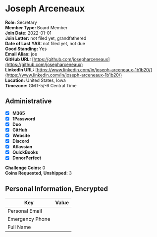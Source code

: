 # Joseph Arceneaux

**Role:** Secretary  
**Member Type:** Board Member  
**Join Date:** 2022-01-01  
**Join Letter:** not filed yet, grandfathered  
**Date of Last YAS:** not filed yet, not due  
**Good Standing:** Yes  
**Email Alias:** joe  
**GitHub URL:** [https://github.com/josepharceneaux](https://github.com/josepharceneaux)  
**LinkedIn URL:** [https://www.linkedin.com/in/joseph-arceneaux-1b1b20/](https://www.linkedin.com/in/joseph-arceneaux-1b1b20/)  
**Location:** United States, Iowa  
**Timezone:** GMT-5/-6 Central Time  

## Administrative

- [x] **M365**
- [x] **1Password**
- [x] **Duo**
- [x] **GitHub**
- [x] **Website**
- [x] **Discord**
- [x] **Atlassian**
- [x] **QuickBooks**
- [x] **DonorPerfect**

**Challenge Coins:** 0  
**Coins Requested, Unshipped:** 3  

## Personal Information, Encrypted

| Key             | Value |
| --------------- | ----- |
| Personal Email  |       |
| Emergency Phone |       |
| Full Name       |       |
